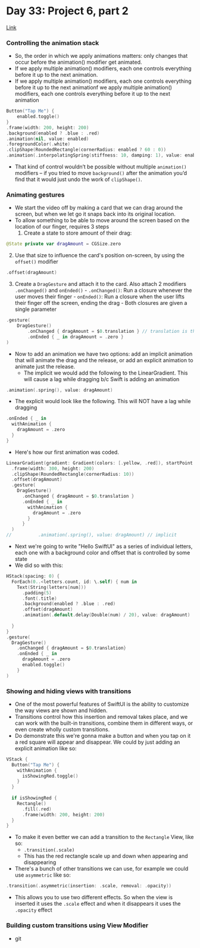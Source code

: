 # Day 33: Project 6, part 2
[Link](https://www.hackingwithswift.com/100/swiftui/33)

### Controlling the animation stack
* So, the order in which we apply animations matters: only changes that occur before the animation() modifier get animated.
* If we apply multiple animation() modifiers, each one controls everything before it up to the next animation.
* If we apply multiple animation() modifiers, each one controls everything before it up to the next animationf we apply multiple animation() modifiers, each one controls everything before it up to the next animation
``` swift
Button("Tap Me") {
    enabled.toggle()
}
.frame(width: 200, height: 200)
.background(enabled ? .blue : .red)
.animation(nil, value: enabled)
.foregroundColor(.white)
.clipShape(RoundedRectangle(cornerRadius: enabled ? 60 : 0))
.animation(.interpolatingSpring(stiffness: 10, damping: 1), value: enabled)
```
* That kind of control wouldn’t be possible without multiple `animation()` modifiers – if you tried to move `background()` after the animation you’d find that it would just undo the work of `clipShape()`.

### Animating gestures
* We start the video off by making a card that we can drag around the screen, but when we let go it snaps back into its original location.
* To allow something to be able to move around the screen based on the location of our finger, requires 3 steps
  1. Create a state to store amount of their drag:
``` swift
@State private var dragAmount = CGSize.zero
```
  2. Use that size to influence the card's position on-screen, by using the `offset()` modifier
``` swift
.offset(dragAmount)
```
  3. Create a `DragGesture` and attach it to the card. Also attach 2 modifiers `.onChanged()` and `onEnded()`
    - `.onChanged()`: Run a closure whenever the user moves their finger
    - `onEnded()`: Run a closure when the user lifts their finger off the screen, ending the drag
    - Both closures are given a single parameter
``` swift
.gesture(
    DragGesture()
        .onChanged { dragAmount = $0.translation } // translation is the location from origin
        .onEnded { _ in dragAmount = .zero }
)
```
* Now to add an animation we have two options: add an implicit animation that will animate the drag and the release, or add an explicit animation to animate just the release.
  * The implicit we would add the following to the LinearGradient. This will cause a lag while dragging b/c Swift is adding an animation
``` swift
.animation(.spring(), value: dragAmount)
```
  * The explicit would look like the following. This will NOT have a lag while dragging
``` swift
.onEnded { _ in
  withAnimation {
    dragAmount = .zero
  }
}
```
* Here's how our first animation was coded. 
``` swift
LinearGradient(gradient: Gradient(colors: [.yellow, .red]), startPoint: .topLeading, endPoint: .bottomTrailing)
  .frame(width: 300, height: 200)
  .clipShape(RoundedRectangle(cornerRadius: 10))
  .offset(dragAmount)
  .gesture(
    DragGesture()
      .onChanged { dragAmount = $0.translation }
      .onEnded { _ in
        withAnimation {
          dragAmount = .zero
        }
      }
  )
//			.animation(.spring(), value: dragAmount) // implicit
```
* Next we're going to write "Hello SwiftUI" as a series of individual letters, each one with a background color and offset that is controlled by some state 
* We did so with this:
``` swift
HStack(spacing: 0) {
  ForEach(0..<letters.count, id: \.self) { num in
    Text(String(letters[num]))
      .padding(5)
      .font(.title)
      .background(enabled ? .blue : .red)
      .offset(dragAmount)
      .animation(.default.delay(Double(num) / 20), value: dragAmount)
    
  }
}
.gesture(
  DragGesture()
    .onChanged { dragAmount = $0.translation}
    .onEnded { _ in
      dragAmount = .zero
      enabled.toggle()
    }
)
```

### Showing and hiding views with transitions
* One of the most powerful features of SwiftUI is the ability to customize the way views are shown and hidden.
* Transitions control how this insertion and removal takes place, and we can work with the built-in transitions, combine them in different ways, or even create wholly custom transitions.
* Do demonstrate this we're gonna make a button and when you tap on it a red square will appear and disappear.
We could by just adding an explicit animation like so:
``` swift
VStack {
  Button("Tap Me") {
    withAnimation {
      isShowingRed.toggle()
    }
  }
  
  if isShowingRed {
    Rectangle()
      .fill(.red)
      .frame(width: 200, height: 200)
  }
}
```
* To make it even better we can add a transition to the `Rectangle` View, like so:
  * `.transition(.scale)`
  * This has the red rectangle scale up and down when appearing and disappearing
* There's a bunch of other transitions we can use, for example we could use `asymmetric` like so:
``` swift
.transition(.asymmetric(insertion: .scale, removal: .opacity))
```
* This allows you to use two different effects. So when the view is inserted it uses the `.scale` effect and when it disappears it uses the `.opacity` effect


### Building custom transitions using View Modifier
* git 